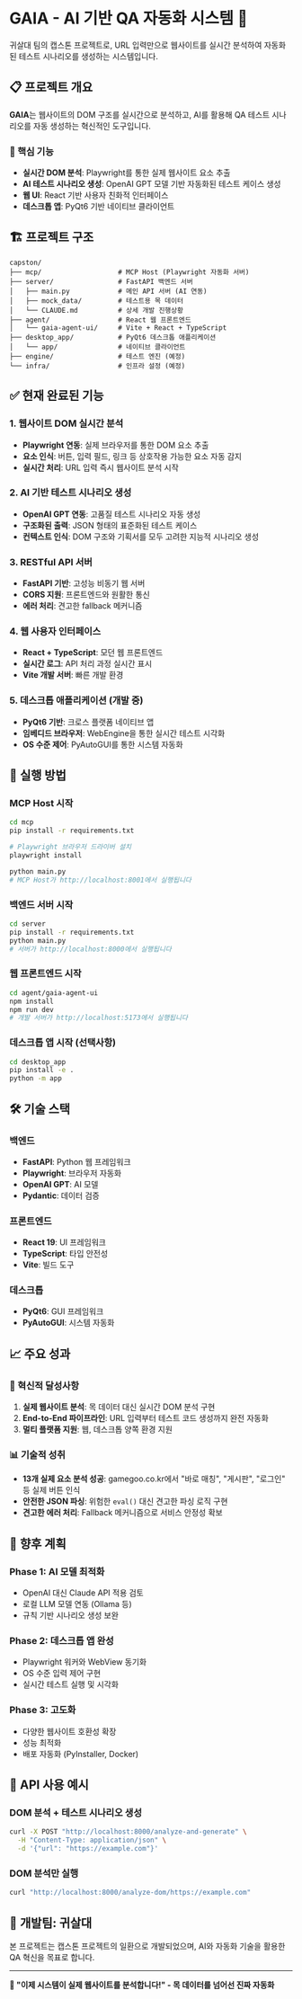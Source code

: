 # GAIA - AI 기반 QA 자동화 시스템 🚀

귀살대 팀의 캡스톤 프로젝트로, URL 입력만으로 웹사이트를 실시간 분석하여 자동화된 테스트 시나리오를 생성하는 시스템입니다.

## 📋 프로젝트 개요

**GAIA**는 웹사이트의 DOM 구조를 실시간으로 분석하고, AI를 활용해 QA 테스트 시나리오를 자동 생성하는 혁신적인 도구입니다.

### 🎯 핵심 기능
- **실시간 DOM 분석**: Playwright를 통한 실제 웹사이트 요소 추출
- **AI 테스트 시나리오 생성**: OpenAI GPT 모델 기반 자동화된 테스트 케이스 생성
- **웹 UI**: React 기반 사용자 친화적 인터페이스
- **데스크톱 앱**: PyQt6 기반 네이티브 클라이언트

## 🏗️ 프로젝트 구조

```
capston/
├── mcp/                   # MCP Host (Playwright 자동화 서버)
├── server/                # FastAPI 백엔드 서버
│   ├── main.py            # 메인 API 서버 (AI 연동)
│   ├── mock_data/         # 테스트용 목 데이터
│   └── CLAUDE.md          # 상세 개발 진행상황
├── agent/                 # React 웹 프론트엔드
│   └── gaia-agent-ui/     # Vite + React + TypeScript
├── desktop_app/           # PyQt6 데스크톱 애플리케이션
│   └── app/               # 네이티브 클라이언트
├── engine/                # 테스트 엔진 (예정)
└── infra/                 # 인프라 설정 (예정)
```

## ✅ 현재 완료된 기능

### 1. 웹사이트 DOM 실시간 분석
- **Playwright 연동**: 실제 브라우저를 통한 DOM 요소 추출
- **요소 인식**: 버튼, 입력 필드, 링크 등 상호작용 가능한 요소 자동 감지
- **실시간 처리**: URL 입력 즉시 웹사이트 분석 시작

### 2. AI 기반 테스트 시나리오 생성
- **OpenAI GPT 연동**: 고품질 테스트 시나리오 자동 생성
- **구조화된 출력**: JSON 형태의 표준화된 테스트 케이스
- **컨텍스트 인식**: DOM 구조와 기획서를 모두 고려한 지능적 시나리오 생성

### 3. RESTful API 서버
- **FastAPI 기반**: 고성능 비동기 웹 서버
- **CORS 지원**: 프론트엔드와 원활한 통신
- **에러 처리**: 견고한 fallback 메커니즘

### 4. 웹 사용자 인터페이스
- **React + TypeScript**: 모던 웹 프론트엔드
- **실시간 로그**: API 처리 과정 실시간 표시
- **Vite 개발 서버**: 빠른 개발 환경

### 5. 데스크톱 애플리케이션 (개발 중)
- **PyQt6 기반**: 크로스 플랫폼 네이티브 앱
- **임베디드 브라우저**: WebEngine을 통한 실시간 테스트 시각화
- **OS 수준 제어**: PyAutoGUI를 통한 시스템 자동화

## 🚀 실행 방법

### MCP Host 시작
```bash
cd mcp
pip install -r requirements.txt

# Playwright 브라우저 드라이버 설치
playwright install

python main.py
# MCP Host가 http://localhost:8001에서 실행됩니다
```

### 백엔드 서버 시작
```bash
cd server
pip install -r requirements.txt
python main.py
# 서버가 http://localhost:8000에서 실행됩니다
```

### 웹 프론트엔드 시작
```bash
cd agent/gaia-agent-ui
npm install
npm run dev
# 개발 서버가 http://localhost:5173에서 실행됩니다
```

### 데스크톱 앱 시작 (선택사항)
```bash
cd desktop_app
pip install -e .
python -m app
```

## 🛠️ 기술 스택

### 백엔드
- **FastAPI**: Python 웹 프레임워크
- **Playwright**: 브라우저 자동화
- **OpenAI GPT**: AI 모델
- **Pydantic**: 데이터 검증

### 프론트엔드
- **React 19**: UI 프레임워크
- **TypeScript**: 타입 안전성
- **Vite**: 빌드 도구

### 데스크톱
- **PyQt6**: GUI 프레임워크
- **PyAutoGUI**: 시스템 자동화

## 📈 주요 성과

### 🎯 혁신적 달성사항
1. **실제 웹사이트 분석**: 목 데이터 대신 실시간 DOM 분석 구현
2. **End-to-End 파이프라인**: URL 입력부터 테스트 코드 생성까지 완전 자동화
3. **멀티 플랫폼 지원**: 웹, 데스크톱 양쪽 환경 지원

### 📊 기술적 성취
- **13개 실제 요소 분석 성공**: gamegoo.co.kr에서 "바로 매칭", "게시판", "로그인" 등 실제 버튼 인식
- **안전한 JSON 파싱**: 위험한 `eval()` 대신 견고한 파싱 로직 구현
- **견고한 에러 처리**: Fallback 메커니즘으로 서비스 안정성 확보

## 🔮 향후 계획

### Phase 1: AI 모델 최적화
- OpenAI 대신 Claude API 적용 검토
- 로컬 LLM 모델 연동 (Ollama 등)
- 규칙 기반 시나리오 생성 보완

### Phase 2: 데스크톱 앱 완성
- Playwright 워커와 WebView 동기화
- OS 수준 입력 제어 구현
- 실시간 테스트 실행 및 시각화

### Phase 3: 고도화
- 다양한 웹사이트 호환성 확장
- 성능 최적화
- 배포 자동화 (PyInstaller, Docker)

## 🔧 API 사용 예시

### DOM 분석 + 테스트 시나리오 생성
```bash
curl -X POST "http://localhost:8000/analyze-and-generate" \
  -H "Content-Type: application/json" \
  -d '{"url": "https://example.com"}'
```

### DOM 분석만 실행
```bash
curl "http://localhost:8000/analyze-dom/https://example.com"
```

## 👥 개발팀: 귀살대

본 프로젝트는 캡스톤 프로젝트의 일환으로 개발되었으며, AI와 자동화 기술을 활용한 QA 혁신을 목표로 합니다.

---

**🚀 "이제 시스템이 실제 웹사이트를 분석합니다!" - 목 데이터를 넘어선 진짜 자동화**